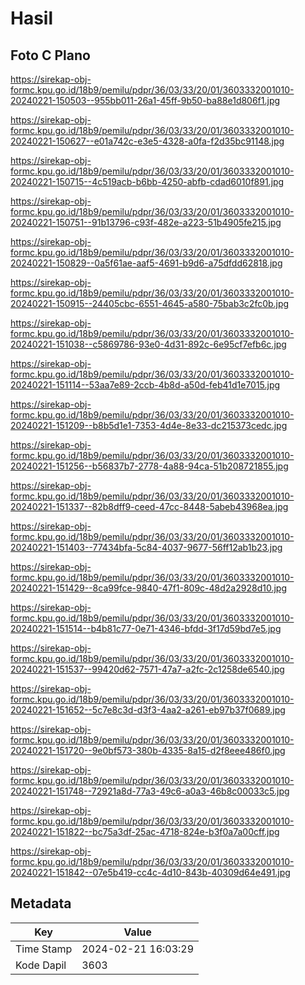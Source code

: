 # Hasil

## Foto C Plano

https://sirekap-obj-formc.kpu.go.id/18b9/pemilu/pdpr/36/03/33/20/01/3603332001010-20240221-150503--955bb011-26a1-45ff-9b50-ba88e1d806f1.jpg

https://sirekap-obj-formc.kpu.go.id/18b9/pemilu/pdpr/36/03/33/20/01/3603332001010-20240221-150627--e01a742c-e3e5-4328-a0fa-f2d35bc91148.jpg

https://sirekap-obj-formc.kpu.go.id/18b9/pemilu/pdpr/36/03/33/20/01/3603332001010-20240221-150715--4c519acb-b6bb-4250-abfb-cdad6010f891.jpg

https://sirekap-obj-formc.kpu.go.id/18b9/pemilu/pdpr/36/03/33/20/01/3603332001010-20240221-150751--91b13796-c93f-482e-a223-51b4905fe215.jpg

https://sirekap-obj-formc.kpu.go.id/18b9/pemilu/pdpr/36/03/33/20/01/3603332001010-20240221-150829--0a5f61ae-aaf5-4691-b9d6-a75dfdd62818.jpg

https://sirekap-obj-formc.kpu.go.id/18b9/pemilu/pdpr/36/03/33/20/01/3603332001010-20240221-150915--24405cbc-6551-4645-a580-75bab3c2fc0b.jpg

https://sirekap-obj-formc.kpu.go.id/18b9/pemilu/pdpr/36/03/33/20/01/3603332001010-20240221-151038--c5869786-93e0-4d31-892c-6e95cf7efb6c.jpg

https://sirekap-obj-formc.kpu.go.id/18b9/pemilu/pdpr/36/03/33/20/01/3603332001010-20240221-151114--53aa7e89-2ccb-4b8d-a50d-feb41d1e7015.jpg

https://sirekap-obj-formc.kpu.go.id/18b9/pemilu/pdpr/36/03/33/20/01/3603332001010-20240221-151209--b8b5d1e1-7353-4d4e-8e33-dc215373cedc.jpg

https://sirekap-obj-formc.kpu.go.id/18b9/pemilu/pdpr/36/03/33/20/01/3603332001010-20240221-151256--b56837b7-2778-4a88-94ca-51b208721855.jpg

https://sirekap-obj-formc.kpu.go.id/18b9/pemilu/pdpr/36/03/33/20/01/3603332001010-20240221-151337--82b8dff9-ceed-47cc-8448-5abeb43968ea.jpg

https://sirekap-obj-formc.kpu.go.id/18b9/pemilu/pdpr/36/03/33/20/01/3603332001010-20240221-151403--77434bfa-5c84-4037-9677-56ff12ab1b23.jpg

https://sirekap-obj-formc.kpu.go.id/18b9/pemilu/pdpr/36/03/33/20/01/3603332001010-20240221-151429--8ca99fce-9840-47f1-809c-48d2a2928d10.jpg

https://sirekap-obj-formc.kpu.go.id/18b9/pemilu/pdpr/36/03/33/20/01/3603332001010-20240221-151514--b4b81c77-0e71-4346-bfdd-3f17d59bd7e5.jpg

https://sirekap-obj-formc.kpu.go.id/18b9/pemilu/pdpr/36/03/33/20/01/3603332001010-20240221-151537--99420d62-7571-47a7-a2fc-2c1258de6540.jpg

https://sirekap-obj-formc.kpu.go.id/18b9/pemilu/pdpr/36/03/33/20/01/3603332001010-20240221-151652--5c7e8c3d-d3f3-4aa2-a261-eb97b37f0689.jpg

https://sirekap-obj-formc.kpu.go.id/18b9/pemilu/pdpr/36/03/33/20/01/3603332001010-20240221-151720--9e0bf573-380b-4335-8a15-d2f8eee486f0.jpg

https://sirekap-obj-formc.kpu.go.id/18b9/pemilu/pdpr/36/03/33/20/01/3603332001010-20240221-151748--72921a8d-77a3-49c6-a0a3-46b8c00033c5.jpg

https://sirekap-obj-formc.kpu.go.id/18b9/pemilu/pdpr/36/03/33/20/01/3603332001010-20240221-151822--bc75a3df-25ac-4718-824e-b3f0a7a00cff.jpg

https://sirekap-obj-formc.kpu.go.id/18b9/pemilu/pdpr/36/03/33/20/01/3603332001010-20240221-151842--07e5b419-cc4c-4d10-843b-40309d64e491.jpg


## Metadata

| Key        | Value               |
| ---------- | ------------------- |
| Time Stamp | 2024-02-21 16:03:29 |
| Kode Dapil | 3603                |



